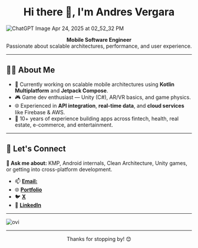 <!-- README.md -->

<h1 align="center">Hi there 👋, I'm Andres Vergara</h1>

![ChatGPT Image Apr 24, 2025 at 02_52_32 PM](https://github.com/user-attachments/assets/8878ce1f-4902-4701-870f-7b22943e776c)


<p align="center">
  <b>Mobile Software Engineer</b>
  <br>
  Passionate about scalable architectures, performance, and  user experience.
</p>

<hr>

<h2>👨‍💻 About Me</h2>

<ul>
  <li>💼 Currently working on scalable mobile architectures using <b>Kotlin Multiplatform</b> and <b>Jetpack Compose</b>.</li>
  <li>🎮 Game dev enthusiast — Unity (C#), AR/VR basics, and game physics.</li>
  <li>🌐 Experienced in <b>API integration</b>, <b>real-time data</b>, and <b>cloud services</b> like Firebase & AWS.</li>
  <li>📱 10+ years of experience building apps across fintech, health, real estate, e-commerce, and entertainment.</li>
</ul>

<hr>

<h2>🚀 Let's Connect</h2>

<p>
  <b>💬 Ask me about:</b> KMP, Android internals, Clean Architecture, Unity games, or getting into cross-platform development.
</p>

<ul>
  <li>📫 <b><a href="mailto:andresfelipevergara.gonzalez@gmail.com"> Email: </a></b> </li>
  <li>🌐 <b> <a href="https://andresfelipevergar.wixsite.com/brief">Portfolio</a></b></li>
  <li>🐦 <b><a href="https://x.com/drummshot">X</a></b></li>
  <li>💼 <b> <a href="https://www.linkedin.com/in/andres-vergara-mobile-engineer/">LinkedIn</a></b></li>
</ul>

<hr>

<!--img align="center" src="https://github-readme-stats.vercel.app/api?username=drummshot&include_all_commits=true&count_private=true&show_icons=true&line_height=20&title_color=2B5BBD&icon_color=1124BB&text_color=A1A1A1&bg_color=0,000000,130F40" alt="my Github Stats"/-->

<img src="https://github-readme-stats.vercel.app/api/top-langs?username=drummshot&show_icons=true&locale=en&layout=compact&theme=chartreuse-dark" alt="ovi" />

<hr>
<p align="center">Thanks for stopping by! 😊</p>

